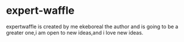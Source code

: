 # expert-waffle
expertwaffle is created by me ekeboreal  the author and is going to be a greater one,i am open to new ideas,and i love new ideas.
